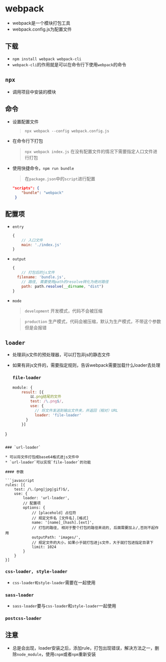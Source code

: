 # webpack
* webpack是一个模块打包工具
* webpack.config.js为配置文件

## 下载

* `npm install webpack webpack-cli`
* `webpack-cli`的作用就是可以在命令行下使用`webpack`的命令

## `npx`

* 调用项目中安装的模块

## 命令

* 设置配置文件

  > `npx webpack --config webpack.config.js`

* 在命令行下打包

  > `npx webpack index.js` 在没有配置文件的情况下需要指定人口文件进行打包

* 使用快捷命令，`npm run bundle`

  > 在`package.json`中的`script`进行配置

  ```json
  "scripts": {
      "bundle": "webpack"
   }
  ```

## 配置项

* `entry`

  ```javascript
  {
      // 入口文件
      main: './index.js'
  }
  ```

* `output`

  ```javascript
  {
      // 打包后的js文件
  	filename: 'bundle.js',
      // 路径, 需要使用path的resolve转化为绝对路径
      path: path.resolve(__dirname, "dist")
  }
  ```

* `mode`

  > `development` 开发模式，代码不会被压缩

  > `production` 生产模式，代码会被压缩，默认为生产模式，不带这个参数但是会报错

## `loader`

* 处理非js文件的预处理器，可以打包非js的静态文件

* 如果有非js文件的，需要指定规则，告诉webpack需要加载什么loader去处理

  ### `file-loader`
  
  ```javascript
  module: {
      result: [{
          以.png结尾的文件
          test: /\.png$/,
          use: {
          	// 将文件发送到输出文件夹，并返回（相对）URL
          	loader: 'file-loader'
      	}
      }]
}
  ```
  
  ### `url-loader`
  
  * 可以将文件打包成base64格式进js文件中
  * `url-loader`可以实现`file-loader`的功能
  
  #### 参数
  
  ```javascript
  rules: [{
      test: /\.(png|jpg|gif)$/,
      use: {
          loader: 'url-loader',
          // 配置项
          options: {
              // [placehold] 占位符
              // 规定文件名 [文件名].[格式]
              name: '[name]_[hash].[ext]',
              // 打包的路径, 相对于整个打包的路径来说的, 后面需要加上/,否则不起作用
              outputPath: 'images/',
              // 规定文件的大小，如果小于就打包进js文件，大于就打包进指定目录下
              limit: 1024
          }
      }
  }]
  ```

### `css-loader, style-loader`

* `css-loader和style-loader`需要在一起使用

### `sass-loader`

* `sass-loader`要与`css-loader`和`style-loader`一起使用

### `postcss-loader`

## 注意

* 总是会出现，loader安装之后，添加rule，打包出现错误，解决方法之一，删除`node_module`，使用`cnpm`或者`npm`重新安装





